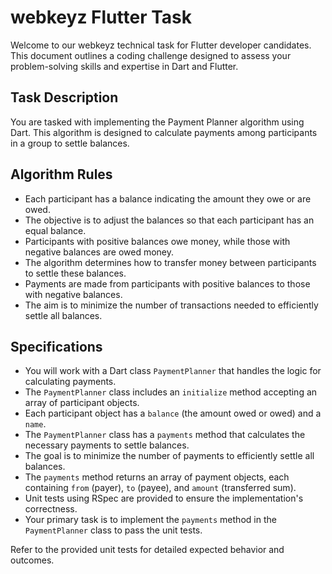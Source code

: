 # webkeyz Flutter Task
Welcome to our webkeyz technical task for Flutter developer candidates. This document outlines a coding challenge designed to assess your problem-solving skills and expertise in Dart and Flutter.

## Task Description
You are tasked with implementing the Payment Planner algorithm using Dart. This algorithm is designed to calculate payments among participants in a group to settle balances.

## Algorithm Rules
- Each participant has a balance indicating the amount they owe or are owed.
- The objective is to adjust the balances so that each participant has an equal balance.
- Participants with positive balances owe money, while those with negative balances are owed money.
- The algorithm determines how to transfer money between participants to settle these balances.
- Payments are made from participants with positive balances to those with negative balances.
- The aim is to minimize the number of transactions needed to efficiently settle all balances.

## Specifications
- You will work with a Dart class `PaymentPlanner` that handles the logic for calculating payments.
- The `PaymentPlanner` class includes an `initialize` method accepting an array of participant objects.
- Each participant object has a `balance` (the amount owed or owed) and a `name`.
- The `PaymentPlanner` class has a `payments` method that calculates the necessary payments to settle balances.
- The goal is to minimize the number of payments to efficiently settle all balances.
- The `payments` method returns an array of payment objects, each containing `from` (payer), `to` (payee), and `amount` (transferred sum).
- Unit tests using RSpec are provided to ensure the implementation's correctness.
- Your primary task is to implement the `payments` method in the `PaymentPlanner` class to pass the unit tests.

Refer to the provided unit tests for detailed expected behavior and outcomes.